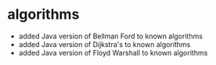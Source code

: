 # algorithms
- added Java version of Bellman Ford to known algorithms
- added Java version of Dijkstra's to known algorithms
- added Java version of Floyd Warshall to known algorithms